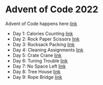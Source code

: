 # Advent of Code 2022

Advent of Code happens here [link](https://adventofcode.com/2022)

- Day 1: Calories Counting [link](https://adventofcode.com/2022/day/1)
- Day 2: Rock Paper Scissors [link](https://adventofcode.com/2022/day/2)
- Day 3: Rucksack Packing [link](https://adventofcode.com/2022/day/3)
- Day 4: Cleaning Assignments [link](https://adventofcode.com/2022/day/4)
- Day 5: Crate Crane [link](https://adventofcode.com/2022/day/5)
- Day 6: Tuning Trouble [link](https://adventofcode.com/2022/day/6)
- Day 7: No Space Left [link](https://adventofcode.com/2022/day/7)
- Day 8: Tree House [link](https://adventofcode.com/2022/day/8)
- Day 9: Rope Bridge [link](https://adventofcode.com/2022/day/9)
